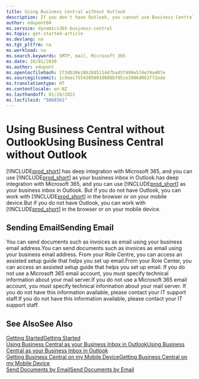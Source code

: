```yaml
---
title: Using Business Central without Outlook
description: If you don't have Outlook, you cannot use Business Central as your business inbox in Outlook, but you can work in a browser or on your mobile device.
author: edupont04
ms.service: dynamics365-business-central
ms.topic: get-started-article
ms.devlang: na
ms.tgt_pltfrm: na
ms.workload: na
ms.search.keywords: SMTP, mail, Microsoft 365
ms.date: 10/01/2020
ms.author: edupont
ms.openlocfilehash: 273db30e18628d5114d7bad3f498e574e74a407e
ms.sourcegitcommit: 1c9eec7554305603d688bf85ce3986d0b1f72ede
ms.translationtype: HT
ms.contentlocale: en-NZ
ms.lasthandoff: 01/26/2021
ms.locfileid: "5068361"
---
```

# <a name="using-business-central-without-outlook"></a><span data-ttu-id="ddc9d-103">Using Business Central without Outlook</span><span class="sxs-lookup"><span data-stu-id="ddc9d-103">Using Business Central without Outlook</span></span>
[!INCLUDE[prod_short](includes/prod_short.md)] <span data-ttu-id="ddc9d-104">has deep integration with Microsoft 365, and you can use [!INCLUDE[prod_short](includes/prod_short.md)] as your business inbox in Outlook.</span><span class="sxs-lookup"><span data-stu-id="ddc9d-104">has deep integration with Microsoft 365, and you can use [!INCLUDE[prod_short](includes/prod_short.md)] as your business inbox in Outlook.</span></span> <span data-ttu-id="ddc9d-105">But if you do not have Outlook, you can work with [!INCLUDE[prod_short](includes/prod_short.md)] in the browser or on your mobile device.</span><span class="sxs-lookup"><span data-stu-id="ddc9d-105">But if you do not have Outlook, you can work with [!INCLUDE[prod_short](includes/prod_short.md)] in the browser or on your mobile device.</span></span>  

## <a name="sending-email"></a><span data-ttu-id="ddc9d-106">Sending Email</span><span class="sxs-lookup"><span data-stu-id="ddc9d-106">Sending Email</span></span>
<span data-ttu-id="ddc9d-107">You can send documents such as invoices as email using your business email address.</span><span class="sxs-lookup"><span data-stu-id="ddc9d-107">You can send documents such as invoices as email using your business email address.</span></span> <span data-ttu-id="ddc9d-108">From your Role Centre, you can access an assisted setup guide that helps you set up email.</span><span class="sxs-lookup"><span data-stu-id="ddc9d-108">From your Role Center, you can access an assisted setup guide that helps you set up email.</span></span> <span data-ttu-id="ddc9d-109">If you do not use a Microsoft 365 email account, you must specify technical information about your mail server.</span><span class="sxs-lookup"><span data-stu-id="ddc9d-109">If you do not use a Microsoft 365 email account, you must specify technical information about your mail server.</span></span> <span data-ttu-id="ddc9d-110">If you do not have this information available, please contact your IT support staff.</span><span class="sxs-lookup"><span data-stu-id="ddc9d-110">If you do not have this information available, please contact your IT support staff.</span></span>  


## <a name="see-also"></a><span data-ttu-id="ddc9d-111">See Also</span><span class="sxs-lookup"><span data-stu-id="ddc9d-111">See Also</span></span>
[<span data-ttu-id="ddc9d-112">Getting Started</span><span class="sxs-lookup"><span data-stu-id="ddc9d-112">Getting Started</span></span>](product-get-started.md)  
[<span data-ttu-id="ddc9d-113">Using Business Central as your Business Inbox in Outlook</span><span class="sxs-lookup"><span data-stu-id="ddc9d-113">Using Business Central as your Business Inbox in Outlook</span></span>](admin-outlook.md)  
[<span data-ttu-id="ddc9d-114">Getting Business Central on my Mobile Device</span><span class="sxs-lookup"><span data-stu-id="ddc9d-114">Getting Business Central on my Mobile Device</span></span>](install-mobile-app.md)  
[<span data-ttu-id="ddc9d-115">Send Documents by Email</span><span class="sxs-lookup"><span data-stu-id="ddc9d-115">Send Documents by Email</span></span>](ui-how-send-documents-email.md)
